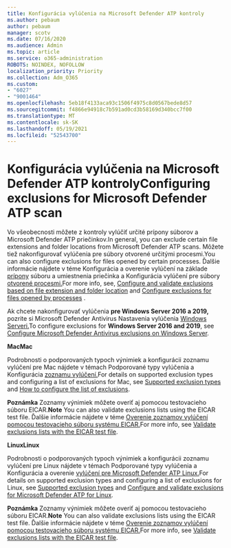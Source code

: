```yaml
---
title: Konfigurácia vylúčenia na Microsoft Defender ATP kontroly
ms.author: pebaum
author: pebaum
manager: scotv
ms.date: 07/16/2020
ms.audience: Admin
ms.topic: article
ms.service: o365-administration
ROBOTS: NOINDEX, NOFOLLOW
localization_priority: Priority
ms.collection: Adm_O365
ms.custom:
- "6027"
- "9001464"
ms.openlocfilehash: 5eb18f4133aca93c1506f4975c8d0567bede8d57
ms.sourcegitcommit: f4866e94918c7b591ad0cd3b58169d340bcc7f00
ms.translationtype: MT
ms.contentlocale: sk-SK
ms.lasthandoff: 05/19/2021
ms.locfileid: "52543700"
---
```

# <a name="configuring-exclusions-for-microsoft-defender-atp-scan"></a><span data-ttu-id="9c600-102">Konfigurácia vylúčenia na Microsoft Defender ATP kontroly</span><span class="sxs-lookup"><span data-stu-id="9c600-102">Configuring exclusions for Microsoft Defender ATP scan</span></span>

<span data-ttu-id="9c600-103">Vo všeobecnosti môžete z kontroly vylúčiť určité prípony súborov a Microsoft Defender ATP priečinkov.</span><span class="sxs-lookup"><span data-stu-id="9c600-103">In general, you can exclude certain file extensions and folder locations from Microsoft Defender ATP scans.</span></span> <span data-ttu-id="9c600-104">Môžete tiež nakonfigurovať vylúčenia pre súbory otvorené určitými procesmi.</span><span class="sxs-lookup"><span data-stu-id="9c600-104">You can also configure exclusions for files opened by certain processes.</span></span> <span data-ttu-id="9c600-105">Ďalšie informácie nájdete v téme Konfigurácia a overenie vylúčení na základe [prípony](/windows/security/threat-protection/microsoft-defender-antivirus/configure-extension-file-exclusions-microsoft-defender-antivirus) súboru a umiestnenia priečinka a Konfigurácia vylúčení pre súbory [otvorené procesmi.](/windows/security/threat-protection/microsoft-defender-antivirus/configure-process-opened-file-exclusions-microsoft-defender-antivirus)</span><span class="sxs-lookup"><span data-stu-id="9c600-105">For more info, see, [Configure and validate exclusions based on file extension and folder location](/windows/security/threat-protection/microsoft-defender-antivirus/configure-extension-file-exclusions-microsoft-defender-antivirus) and [Configure exclusions for files opened by processes](/windows/security/threat-protection/microsoft-defender-antivirus/configure-process-opened-file-exclusions-microsoft-defender-antivirus) .</span></span>

<span data-ttu-id="9c600-106">Ak chcete nakonfigurovať vylúčenia **pre Windows Server 2016 a 2019,** pozrite si Microsoft Defender Antivirus Nastavenia vylúčenia [Windows Serveri.](/windows/security/threat-protection/microsoft-defender-antivirus/configure-server-exclusions-microsoft-defender-antivirus)</span><span class="sxs-lookup"><span data-stu-id="9c600-106">To configure exclusions for  **Windows Server 2016 and 2019**, see [Configure Microsoft Defender Antivirus exclusions on Windows Server](/windows/security/threat-protection/microsoft-defender-antivirus/configure-server-exclusions-microsoft-defender-antivirus).</span></span>

<span data-ttu-id="9c600-107">**Mac**</span><span class="sxs-lookup"><span data-stu-id="9c600-107">**Mac**</span></span>

<span data-ttu-id="9c600-108">Podrobnosti o podporovaných typoch výnimiek a konfigurácii [](/windows/security/threat-protection/microsoft-defender-atp/mac-exclusions#supported-exclusion-types) zoznamu vylúčení pre Mac nájdete v témach Podporované typy vylúčenia a Konfigurácia [zoznamu vylúčení.](/windows/security/threat-protection/microsoft-defender-atp/mac-exclusions#how-to-configure-the-list-of-exclusions)</span><span class="sxs-lookup"><span data-stu-id="9c600-108">For details on supported exclusion types and configuring a list of exclusions for Mac, see [Supported exclusion types](/windows/security/threat-protection/microsoft-defender-atp/mac-exclusions#supported-exclusion-types) and [How to configure the list of exclusions](/windows/security/threat-protection/microsoft-defender-atp/mac-exclusions#how-to-configure-the-list-of-exclusions).</span></span>

<span data-ttu-id="9c600-109">**Poznámka** Zoznamy výnimiek môžete overiť aj pomocou testovacieho súboru EICAR.</span><span class="sxs-lookup"><span data-stu-id="9c600-109">**Note** You can also validate exclusions lists using the EICAR test file.</span></span> <span data-ttu-id="9c600-110">Ďalšie informácie nájdete v téme [Overenie zoznamov vylúčení pomocou testovacieho súboru systému EICAR.](/windows/security/threat-protection/microsoft-defender-atp/mac-exclusions#validate-exclusions-lists-with-the-eicar-test-file)</span><span class="sxs-lookup"><span data-stu-id="9c600-110">For more info, see [Validate exclusions lists with the EICAR test file](/windows/security/threat-protection/microsoft-defender-atp/mac-exclusions#validate-exclusions-lists-with-the-eicar-test-file).</span></span> 

<span data-ttu-id="9c600-111">**Linux**</span><span class="sxs-lookup"><span data-stu-id="9c600-111">**Linux**</span></span>

<span data-ttu-id="9c600-112">Podrobnosti o podporovaných typoch výnimiek a konfigurácii [](/windows/security/threat-protection/microsoft-defender-atp/linux-exclusions#supported-exclusion-types) zoznamu vylúčení pre Linux nájdete v témach Podporované typy vylúčenia a Konfigurácia a overenie [vylúčení pre Microsoft Defender ATP Linux.](/windows/security/threat-protection/microsoft-defender-atp/linux-exclusions)</span><span class="sxs-lookup"><span data-stu-id="9c600-112">For details on supported exclusion types and configuring a list of exclusions for Linux, see [Supported exclusion types](/windows/security/threat-protection/microsoft-defender-atp/linux-exclusions#supported-exclusion-types) and [Configure and validate exclusions for Microsoft Defender ATP for Linux](/windows/security/threat-protection/microsoft-defender-atp/linux-exclusions).</span></span>

<span data-ttu-id="9c600-113">**Poznámka** Zoznamy výnimiek môžete overiť aj pomocou testovacieho súboru EICAR.</span><span class="sxs-lookup"><span data-stu-id="9c600-113">**Note** You can also validate exclusions lists using the EICAR test file.</span></span> <span data-ttu-id="9c600-114">Ďalšie informácie nájdete v téme [Overenie zoznamov vylúčení pomocou testovacieho súboru systému EICAR.](/windows/security/threat-protection/microsoft-defender-atp/linux-exclusions#validate-exclusions-lists-with-the-eicar-test-file)</span><span class="sxs-lookup"><span data-stu-id="9c600-114">For more info, see [Validate exclusions lists with the EICAR test file](/windows/security/threat-protection/microsoft-defender-atp/linux-exclusions#validate-exclusions-lists-with-the-eicar-test-file).</span></span> 